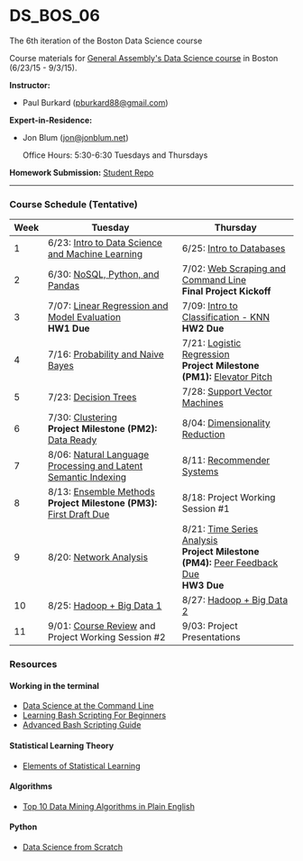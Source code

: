# DS_BOS_06
The 6th iteration of the Boston Data Science course

Course materials for [General Assembly's Data Science course](https://generalassemb.ly/education/data-science/boston) in Boston (6/23/15 - 9/3/15).

**Instructor:** 

* Paul Burkard ([pburkard88@gmail.com](mailto:pburkard88@gmail.com))


**Expert-in-Residence:** 

* Jon Blum ([jon@jonblum.net](mailto:jon@jonblum.net))

	 Office Hours: 5:30-6:30 Tuesdays and Thursdays


**Homework Submission:**
[Student Repo](http://github.com/pburkard88/DS_BOS_06_Students)


---


### Course Schedule (Tentative)

Week | Tuesday | Thursday
--- | --- | ---
 1 | 6/23: [Intro to Data Science and Machine Learning](Lessons/Lesson01) | 6/25:  [Intro to Databases](Lessons/Lesson02)
 2 | 6/30: [NoSQL, Python, and Pandas](Lessons/Lesson03) | 7/02: [Web Scraping and Command Line](Lessons/Lesson04) <br>**Final Project Kickoff**
 3 | 7/07: [Linear Regression and Model Evaluation](Lessons/Lesson05) <br>**HW1 Due** | 7/09: [Intro to Classification - KNN](Lessons/Lesson06) <br>**HW2 Due**
 4 | 7/16: [Probability and Naive Bayes](Lessons/Lesson07) | 7/21: [Logistic Regression](Lessons/Lesson08) <br>**Project Milestone (PM1):** [Elevator Pitch](Project#july-16-final-project-elevator-pitch)
 5 | 7/23: [Decision Trees](Lessons/Lesson09)  | 7/28: [Support Vector Machines](Lessons/Lesson10) 
 6 | 7/30: [Clustering](Lessons/Lesson11) <br>**Project Milestone (PM2):** [Data Ready](Project#july-28-data-ready) | 8/04: [Dimensionality Reduction](Lessons/Lesson12)
 7 | 8/06: [Natural Language Processing and Latent Semantic Indexing](Lessons/Lesson13) | 8/11: [Recommender Systems](Lessons/Lesson14)
 8 | 8/13: [Ensemble Methods](Lessons/Lesson15) <br>**Project Milestone (PM3):** [First Draft Due](project#august-11-first-draft-due-before-class)  | 8/18: Project Working Session #1
 9 | 8/20: [Network Analysis](Lessons/Lesson16) | 8/21: [Time Series Analysis](Lessons/Lesson17) <br>**Project Milestone (PM4):** [Peer Feedback Due](Project/peer_review_guidelines.md) <br>**HW3 Due**
10 | 8/25: [Hadoop + Big Data 1](Lessons/Lesson18)  | 8/27: [Hadoop + Big Data 2](Lessons/Lesson19)
11 | 9/01: [Course Review](Lessons/Lesson21) and Project Working Session #2   | 9/03: Project Presentations


### Resources

#### Working in the terminal
- [Data Science at the Command Line](http://shop.oreilly.com/product/0636920032823.do)
- [Learning Bash Scripting For Beginners](http://www.cyberciti.biz/open-source/learning-bash-scripting-for-beginners/)
- [Advanced Bash Scripting Guide](http://www.tldp.org/LDP/abs/html/)

#### Statistical Learning Theory
- [Elements of Statistical Learning](http://statweb.stanford.edu/~tibs/ElemStatLearn/)

#### Algorithms
- [Top 10 Data Mining Algorithms in Plain English](http://rayli.net/blog/data/top-10-data-mining-algorithms-in-plain-english/)

#### Python
- [Data Science from Scratch](http://shop.oreilly.com/product/0636920033400.do)


